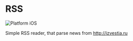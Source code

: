 # RSS

![Platform iOS](https://img.shields.io/badge/platform-iOS-blue.svg)

Simple RSS reader, that parse news from http://izvestia.ru
